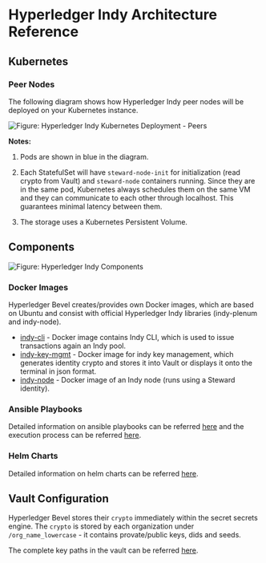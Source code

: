 [//]: # (##############################################################################################)
[//]: # (Copyright Accenture. All Rights Reserved.)
[//]: # (SPDX-License-Identifier: Apache-2.0)
[//]: # (##############################################################################################)

# Hyperledger Indy Architecture Reference

## Kubernetes

### Peer Nodes

The following diagram shows how Hyperledger Indy peer nodes will be deployed on your Kubernetes instance.

![Figure: Hyperledger Indy Kubernetes Deployment - Peers](../_static/hyperledger-indy-kubernetes-deployment-peers.png)

**Notes:**

1. Pods are shown in blue in the diagram.

2. Each StatefulSet will have `steward-node-init` for initialization (read crypto from Vault) and `steward-node` containers running. Since they are in the same pod, Kubernetes always schedules them on the same VM and they can communicate to each other through localhost. This guarantees minimal latency between them.

4. The storage uses a Kubernetes Persistent Volume.


## Components

![Figure: Hyperledger Indy Components](../../images/hyperledger-bevel-indy.png)

### Docker Images
Hyperledger Bevel creates/provides own Docker images, which are based on Ubuntu and consist with official Hyperledger Indy libraries (indy-plenum and indy-node).

* [indy-cli](https://github.com/hyperledger/bevel/tree/main/platforms/hyperledger-indy/images/indy-cli) - Docker image contains Indy CLI, which is used to issue transactions again an Indy pool.
* [indy-key-mgmt](https://github.com/hyperledger/bevel/tree/main/platforms/hyperledger-indy/images/indy-key-mgmt) - Docker image for indy key management, which generates identity crypto and stores it into Vault or displays it onto the terminal in json format.
* [indy-node](https://github.com/hyperledger/bevel/tree/main/platforms/hyperledger-indy/images/indy-node) - Docker image of an Indy node (runs using a Steward identity).

### Ansible Playbooks
Detailed information on ansible playbooks can be referred [here](../developer/indy-ansible.md) and the execution process can be referred [here](../operations/setting_dlt.md).

### Helm Charts
Detailed information on helm charts can be referred [here](../developer/indy-helmcharts.md).

<a  name="vault-config"></a>

## Vault Configuration

Hyperledger Bevel stores their `crypto` immediately within the secret secrets engine.
The `crypto` is stored by each organization under `/org_name_lowercase` - it contains provate/public keys, dids and seeds.


The complete key paths in the vault can be referred [here](certificates_path_list_indy.md).